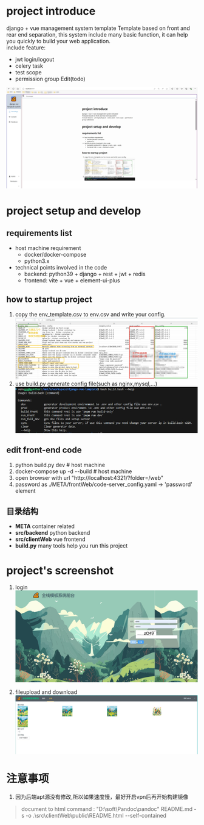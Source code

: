 # project introduce
django + vue  management system template Template based on front and rear end separation, this system include many basic function, it can help you quickly to build your web application.  
include feature:
- jwt login/logout
- celery task
- test scope
- permission group Edit(todo)

![build](./doc/homepage.jpg)

# project setup and develop
## requirements list
* host machine requirement
  * docker/docker-compose
  * python3.x
* technical points involved in the code
  * backend: python39 + django + rest + jwt + redis
  * frontend: vite + vue + element-ui-plus

## how to startup project
1. copy the env_template.csv to env.csv and write your config.
![env.csv](./doc/config.jpg)
2. use build.py generate config file(such as nginx,mysql,...)
![build](./doc/build_bash_image.jpg)

## edit front-end code
1. python build.py dev # host machine
2. docker-compose up -d --build # host machine
3. open browser with url "http://localhost:4321/?folder=/web"
4. password as ./META/frontWeb/code-server_config.yaml -> 'password' element



## 目录结构
- __META__ container related
- __src/backend__ python backend
- __src/clientWeb__ vue frontend
- __build.py__ many tools help you run this project


# project's screenshot
1. login
![login](./doc/login.jpg)

2. fileupload and download
![file](./doc/example.jpg)



# 注意事项
1. 因为后端apt源没有修改,所以如果速度慢，最好开启vpn后再开始构建镜像

> document to html command : "D:\soft\Pandoc\pandoc" README.md -s -o .\src\clientWeb\public\README.html --self-contained




